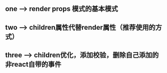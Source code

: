 ## one --> render props 模式的基本模式

## two --> children属性代替render属性（推荐使用的方式）

## three --> children优化，添加校验，删除自己添加的非react自带的事件